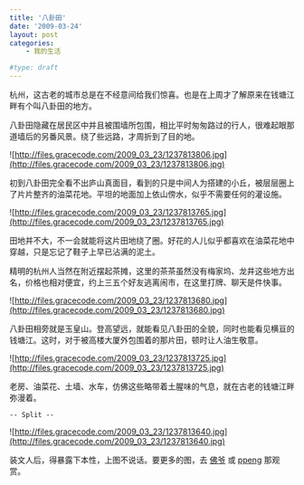 ```yaml
---
title: '八卦田'
date: '2009-03-24'
layout: post
categories:
    - 我的生活

#type: draft
---
```


杭州，这古老的城市总是在不经意间给我们惊喜。也是在上周才了解原来在钱塘江畔有个叫八卦田的地方。

八卦田隐藏在居民区中并且被围墙所包围，相比平时匆匆路过的行人，很难起眼那道墙后的另番风景。绕了些远路，才周折到了目的地。

![http://files.gracecode.com/2009_03_23/1237813806.jpg](http://files.gracecode.com/2009_03_23/1237813806.jpg)

初到八卦田完全看不出庐山真面目，看到的只是中间人为搭建的小丘，被层层圈上了片片整齐的油菜花地。平坦的地面加上依山傍水，似乎不需要任何的灌设施。

![http://files.gracecode.com/2009_03_23/1237813765.jpg](http://files.gracecode.com/2009_03_23/1237813765.jpg)

田地并不大，不一会就能将这片田地绕了圈。好花的人儿似乎都喜欢在油菜花地中穿越，只是忘记了鞋子上早已沾满的泥土。

精明的杭州人当然在附近摆起茶摊，这里的茶茶虽然没有梅家坞、龙井这些地方出名，价格也相对便宜，约上三五个好友逃离闹市，在这里打牌、聊天是件快事。

![http://files.gracecode.com/2009_03_23/1237813680.jpg](http://files.gracecode.com/2009_03_23/1237813680.jpg)

八卦田相旁就是玉皇山。登高望远，就能看见八卦田的全貌，同时也能看见横亘的钱塘江。这时，对于被高楼大厦外包围着的那片田，顿时让人油生敬意。

![http://files.gracecode.com/2009_03_23/1237813725.jpg](http://files.gracecode.com/2009_03_23/1237813725.jpg)

老房、油菜花、土墙、水车，仿佛这些略带着土腥味的气息，就在古老的钱塘江畔弥漫着。

`-- Split --`

![http://files.gracecode.com/2009_03_23/1237813640.jpg](http://files.gracecode.com/2009_03_23/1237813640.jpg)

装文人后，得暴露下本性，上图不说话。要更多的图，去 [佛爷](http://www.yiyitoo.com/archives/1028) 或  [ppeng](http://www.ppeng.cn/archives/817)  那观赏。
